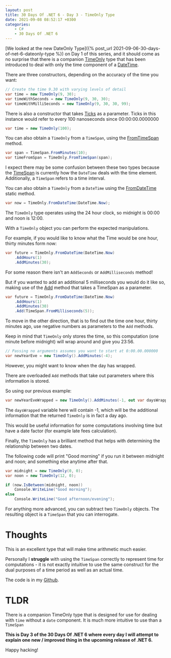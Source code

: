 ```yaml
---
layout: post
title: 30 Days Of .NET 6 - Day 3 - TimeOnly Type
date: 2021-09-08 08:52:17 +0300
categories:
    - C#
    - 30 Days Of .NET 6
---
```

[We looked at the new DateOnly Type]({% post_url 2021-09-06-30-days-of-net-6-dateonly-type %}) on Day 1 of this series, and it should come as no surprise that there is a companion [TimeOnly](https://docs.microsoft.com/en-us/dotnet/api/system.timeonly?view=net-6.0) type that has been introduced to deal with only the time component of a [DateTime](https://docs.microsoft.com/en-us/dotnet/api/system.datetime?view=net-6.0).

There are three constructors, depending on the accuracy of the time you want:

```csharp
// Create the time 9.30 with varying levels of detail
var time = new TimeOnly(9, 30);
var timeWithSeconds = new TimeOnly(9, 30, 30);
var timeWithMilliSeconds = new TimeOnly(9, 30, 30, 99);
```

There is also a constructor that takes [Ticks](https://docs.microsoft.com/en-us/dotnet/api/system.timeonly.-ctor?view=net-6.0#System_TimeOnly__ctor_System_Int64_) as a parameter. Ticks in this instance would refer to every 100 nanoseconds since 00:00:00.0000000

```csharp
var time = new TimeOnly(100);
```

You can also obtain a `TimeOnly` from a `TimeSpan`, using the [FromTimeSpan](https://docs.microsoft.com/en-us/dotnet/api/system.timeonly.fromtimespan?view=net-6.0#System_TimeOnly_FromTimeSpan_System_TimeSpan_) method.

```csharp
var span = TimeSpan.FromMinutes(10);
var timeFromSpan = TimeOnly.FromTimeSpan(span);
```

I expect there may be some confusion between these two types because the [TimeSpan](https://docs.microsoft.com/en-us/dotnet/api/system.timeonly.fromtimespan?view=net-6.0#System_TimeOnly_FromTimeSpan_System_TimeSpan_) is currently how the `DateTime` deals with the time element. Additionally, a `TimeSpan` refers to a time interval.

You can also obtain a `TimeOnly` from a `DateTime` using the [FromDateTime](https://docs.microsoft.com/en-us/dotnet/api/system.timeonly.fromdatetime?view=net-6.0#System_TimeOnly_FromDateTime_System_DateTime_) static method.

```csharp
var now = TimeOnly.FromDateTime(DateTime.Now);
```

The `TimeOnly` type operates using the 24 hour clock, so midnight is 00:00 and noon is 12:00.

With a `TimeOnly` object you can perform the expected manipulations.

For example, if you would like to know what the Time would be one hour, thirty minutes form now:

```csharp
var future = TimeOnly.FromDateTime(DateTime.Now)
    .AddHours(1)
    .AddMinutes(30);
```

For some reason there isn't an `AddSeconds` or `AddMilliseconds` method!

But if you wanted to add an additional 5 milliseconds you would do it like so, making use of the [Add](https://docs.microsoft.com/en-us/dotnet/api/system.timeonly.add?view=net-6.0#System_TimeOnly_Add_System_TimeSpan_) method that takes a TimeSpan as a parameter.

```csharp
var future = TimeOnly.FromDateTime(DateTime.Now)
    .AddHours(1)
    .AddMinutes(30)
    .Add(TimeSpan.FromMilliseconds(5));
```

To move in the other direction, that is to find out the time one hour, thirty minutes ago, use negative numbers as parameters to the `Add` methods.

Keep in mind that `TimeOnly` only stores the time, so this computation (one minute before midnight) will wrap around and give you 23:56.

```csharp
// Passing no arguments assumes you want to start at 0:00.00.000000
var newYearEve = new TimeOnly().AddMinutes(-4);
```

However, you might want to know when the day has wrapped.

There are overloaded `Add` methods that take out parameters where this information is stored.

So using our previous example:

```csharp
var newYearEveWrapped = new TimeOnly().AddMinutes(-1, out var daysWrapped);
```

The `daysWrapped` variable here will contain -1, which will be the additional information that the returned `TimeOnly` is in fact a day ago.

This would be useful information for some computations involving time but have a date factor (for example late fees calculation).

Finally, the `TimeOnly` has a brilliant method that helps with determining the relationship between two dates.

The following code will print "Good morning" if you run it between midnight and noon; and something else anytime after that.

```csharp
var midnight = new TimeOnly(0, 0);
var noon = new TimeOnly(12, 0);

if (now.IsBetween(midnight, noon))
    Console.WriteLine("Good morning");
else
    Console.WriteLine("Good afternoon/evening");
```

For anything more advanced, you can subtract two `TimeOnly` objects. The resulting object is a `TimeSpan` that you can interrogate.

# Thoughts

This is an excellent type that will make time arithmetic much easier.

Personally I **struggle** with using the `TimeSpan` correctly to represent time for computations - it is not exactly intuitive to use the same construct for the dual purposes of a time period as well as an actual time.

The code is in my [Github](https://github.com/conradakunga/BlogCode/tree/master/2021-09-08%20-%2030%20Days%20Of%20.NET%206%20-%20Day%203%20-%20TimeOnly).

# TLDR

There is a companion TimeOnly type that is designed for use for dealing with `time` without a `date` component. It is much more intuitive to use than a `TimeSpan`

**This is Day 3 of the 30 Days Of .NET 6 where every day I will attempt to explain one new / improved thing in the upcoming release of .NET 6.**

Happy hacking!